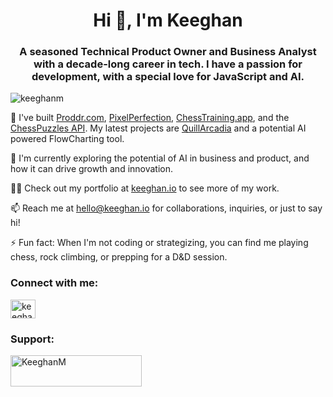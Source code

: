 <h1 align="center">Hi 👋, I'm Keeghan</h1>
<h3 align="center">A seasoned Technical Product Owner and Business Analyst with a decade-long career in tech. I have a passion for development, with a special love for JavaScript and AI.</h3>

<p align="left"> <img src="https://komarev.com/ghpvc/?username=keeghanm&label=Profile%20views&color=0e75b6&style=flat" alt="keeghanm" /> </p>

🚀 I've built <a href="https://proddr.com/">Proddr.com</a>, <a href="https://pixel-perfection.vercel.app/">PixelPerfection</a>, <a href="https://www.chesstraining.app">ChessTraining.app</a>, and the <a href="https://rapidapi.com/KeeghanM/api/chess-puzzles">ChessPuzzles API</a>. My latest projects are <a href="https://quillarcadia.com/">QuillArcadia</a> and a potential AI powered FlowCharting tool.

🌱 I'm currently exploring the potential of AI in business and product, and how it can drive growth and innovation.

👨‍💻 Check out my portfolio at <a href="https://www.keeghan.io">keeghan.io</a> to see more of my work.

📫 Reach me at hello@keeghan.io for collaborations, inquiries, or just to say hi!

⚡ Fun fact: When I'm not coding or strategizing, you can find me playing chess, rock climbing, or prepping for a D&D session.

<h3 align="left">Connect with me:</h3>
<p align="left">
<a href="https://linkedin.com/in/keeghan-mcgarry-5bb6708a" target="blank"><img align="center" src="https://raw.githubusercontent.com/rahuldkjain/github-profile-readme-generator/master/src/images/icons/Social/linked-in-alt.svg" alt="keeghan-mcgarry-5bb6708a" height="30" width="40" /></a>
</p>

<h3 align="left">Support:</h3>
<p><a href="https://www.buymeacoffee.com/KeeghanM"> <img align="left" src="https://cdn.buymeacoffee.com/buttons/v2/default-yellow.png" height="50" width="210" alt="KeeghanM" /></a></p><br><br>
